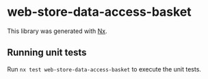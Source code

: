 # web-store-data-access-basket

This library was generated with [Nx](https://nx.dev).

## Running unit tests

Run `nx test web-store-data-access-basket` to execute the unit tests.
